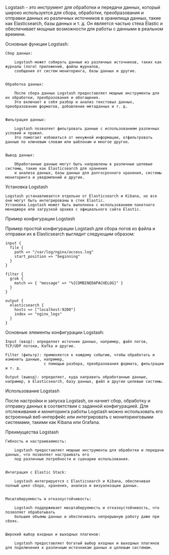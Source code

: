 Logstash - это инструмент для обработки и передачи данных, который широко используется для сбора,
обработки, преобразования и отправки данных из различных источников в хранилища данных, такие как Elasticsearch,
базы данных и т. д. Он является частью стека Elastic и обеспечивает мощные возможности для работы с данными в реальном времени.

Основные функции Logstash:

    Сбор данных:

        Logstash может собирать данные из различных источников, таких как журналы (логи) приложений, файлы журналов,
        сообщения от систем мониторинга, базы данных и другие.


    Обработка данных:

        После сбора данных Logstash предоставляет мощные инструменты для их обработки, преобразования и обогащения.
        Это включает в себя разбор и анализ текстовых данных, преобразование форматов, добавление метаданных и т. д.


    Фильтрация данных:

        Logstash позволяет фильтровать данные с использованием различных условий и правил.
        Это помогает избавиться от ненужной информации, отфильтровать данные по ключевым словам или шаблонам и многое другое.


    Вывод данных:

        Обработанные данные могут быть направлены в различные целевые системы, такие как Elasticsearch для хранения
        и анализа данных, базы данных для долгосрочного хранения, системы мониторинга и уведомлений и другие.


Установка Logstash

    Logstash устанавливается отдельно от Elasticsearch и Kibana, но все они могут быть интегрированы в стек Elastic.
    Установка Logstash может быть выполнена с использованием пакетного менеджера или загрузкой архива с официального сайта Elastic.


Пример конфигурации Logstash

  Пример простой конфигурации Logstash для сбора логов из файла и отправки их в Elasticsearch выглядит следующим образом:
    
    input {
      file {
        path => "/var/log/nginx/access.log"
        start_position => "beginning"
      }
    }
    
    filter {
      grok {
        match => { "message" => "%{COMBINEDAPACHELOG}" }
      }
    }
    
    output {
      elasticsearch {
        hosts => ["localhost:9200"]
        index => "nginx_logs"
      }
    }


Основные элементы конфигурации Logstash:

    Input (ввод): определяет источник данных, например, файл логов, TCP/UDP потоки, Kafka и другие.

    Filter (фильтр): применяется к каждому событию, чтобы обработать и изменить данные, например, 
                     с помощью разбора, преобразования формата, фильтрации и т. д.

    Output (вывод): определяет, куда направить обработанные данные, например, в Elasticsearch, базу данных, файл и другие целевые системы.


Использование Logstash

  После настройки и запуска Logstash, он начнет сбор, обработку и отправку данных в соответствии с заданной конфигурацией. 
  Для отслеживания и мониторинга работы Logstash можно использовать его встроенный веб-интерфейс или интегрировать 
  с мониторинговыми системами, такими как Kibana или Grafana.


Преимущества Logstash

    Гибкость и настраиваемость:

        Logstash предоставляет мощные инструменты для обработки и передачи данных, что позволяет настраивать его 
        под различные потребности и сценарии использования.


    Интеграция с Elastic Stack:

        Logstash интегрируется с Elasticsearch и Kibana, обеспечивая полный цикл сбора, хранения, анализа и визуализации данных.


    Масштабируемость и отказоустойчивость:
    
        Logstash поддерживает масштабируемость и отказоустойчивость, что позволяет обрабатывать 
        большие объемы данных и обеспечивать непрерывную работу даже при сбоях.


    Широкий выбор входных и выходных плагинов:
    
        Logstash предоставляет богатый выбор входных и выходных плагинов для подключения к различным источникам данных и целевым системам.
